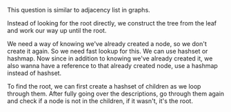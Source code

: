 This question is similar to adjacency list in graphs.

Instead of looking for the root directly, we construct the tree from the leaf and work our way up until the root.

We need a way of knowing we've already created a node, so we don't create it again. So we need fast lookup for this.
We can use hashset or hashmap. Now since in addition to knowing we've already created it, we also wanna have a reference to that
already created node, use a hashmap instead of hashset.

To find the root, we can first create a hashset of children as we loop through them. After fully going over the descriptions,
go through them again and check if a node is not in the children, if it wasn't, it's the root.